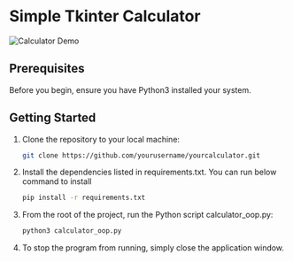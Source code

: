 # Simple Tkinter Calculator

![Calculator Demo](https://s6.gifyu.com/images/S68eF.gif)

## Prerequisites

Before you begin, ensure you have Python3 installed your system.

## Getting Started

1. Clone the repository to your local machine:

   ```bash
   git clone https://github.com/yourusername/yourcalculator.git

   ```

2. Install the dependencies listed in requirements.txt. You can run below command to install

   ```bash
   pip install -r requirements.txt

   ```

3. From the root of the project, run the Python script calculator_oop.py:

   ```bash
   python3 calculator_oop.py

   ```

4. To stop the program from running, simply close the application window.
